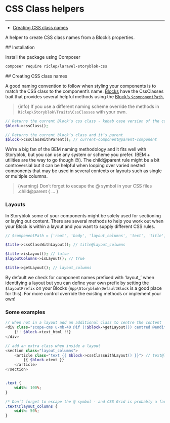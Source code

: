 # CSS Class helpers

---

- [Creating CSS class names](#creating-css-class-names)


A helper to create CSS class names from a Block’s properties.

<a name="installation">
## Installation
</a>

Install the package using Composer

```bash
composer require riclep/laravel-storyblok-css
```

<a name="creating-css-class-names">
## Creating CSS class names
</a>

A good naming convention to follow when styling your components is to match the CSS class to the component’s name. [Blocks](/{{route}}/{{version}}/blocks) have the CssClasses trait that provides several helpful methods using the [Block’s `$componentPath`.](/{{route}}/{{version}}/blocks#getting-a-blocks-position)

> {info} If you use a different naming scheme override the methods in `Riclep\Storyblok\Traits\CssClasses` with your own.

```php
// Returns the current Block’s css class - kebab case version of the component name
$block->cssClass();

// Returns the current block’s class and it’s parent
$block->cssClassWithParent(); // current-component@parent-component
```

We’re a big fan of the BEM naming methodology and it fits well with Storyblok, but you can use any system or scheme you prefer. (BEM + utilities are the way to go though 😉). The child@parent rule might be a bit controversial but it can be helpful when looping over varied nested components that may be used in several contexts or layouts such as single or multiple columns.

> {warning} Don’t forget to escape the @ symbol in your CSS files .child\@parent { ... }


### Layouts

In Storyblok some of your components might be solely used for sectioning or laying out content. There are several methods to help you work out when your Block is within a layout and you want to supply different CSS rules.

```php
// $componentPath = ['root', 'body', 'layout_columns', 'text', 'title']

$title->cssClassWithLayout(); // title@layout_columns

$title->isLayout(); // false
$layoutColumns->isLayout(); // true

$title->getLayout(); // layout_columns
```

By default we check for component names prefixed with ‘layout_’ when identifying a layout but you can define your own prefix by setting the `$layoutPrefix` on your Blocks (`App\Storyblok\DefaultBlock` is a good place for this). For more control override the existing methods or implement your own!


### Some examples

```php
// when not in a layout add an additional class to centre the content
<div class="scope-cms u-mb-40 @if (!$block->getLayout()) centred @endif">
	{!! $block->text_html !!}
</div>

// add an extra class when inside a layout
<section class="layout_columns">
    <article class="text {{ $block->cssClassWithLayout() }}"> // text@layout_columns
        {{ $block->text }}
    </article>
</section>

```

```css

.text {
    width: 100%;
}

/* Don’t forget to escape the @ symbol - and CSS Grid is probably a far better way to achieve outcome */
.text\@layout_columns {
    width: 50%;
}
```

